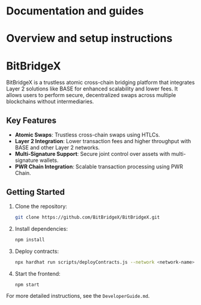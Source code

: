 # Documentation and guides
# Overview and setup instructions

  # BitBridgeX

BitBridgeX is a trustless atomic cross-chain bridging platform that integrates Layer 2 solutions like BASE for enhanced scalability and lower fees. It allows users to perform secure, decentralized swaps across multiple blockchains without intermediaries.

## Key Features
- **Atomic Swaps**: Trustless cross-chain swaps using HTLCs.
- **Layer 2 Integration**: Lower transaction fees and higher throughput with BASE and other Layer 2 networks.
- **Multi-Signature Support**: Secure joint control over assets with multi-signature wallets.
- **PWR Chain Integration**: Scalable transaction processing using PWR Chain.

## Getting Started
1. Clone the repository:
    ```bash
    git clone https://github.com/BitBridgeX/BitBridgeX.git
    ```
2. Install dependencies:
    ```bash
    npm install
    ```
3. Deploy contracts:
    ```bash
    npx hardhat run scripts/deployContracts.js --network <network-name>
    ```
4. Start the frontend:
    ```bash
    npm start
    ```

For more detailed instructions, see the `DeveloperGuide.md`.
